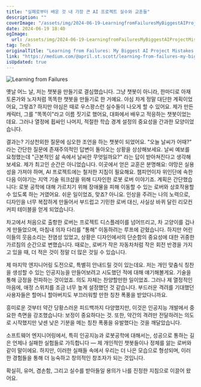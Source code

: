 ```yaml
---
title: "실패로부터 배운 것 내 가장 큰 AI 프로젝트 실수와 교훈들"
description: ""
coverImage: "/assets/img/2024-06-19-LearningfromFailuresMyBiggestAIProjectMistakesandTakeaways_0.png"
date: 2024-06-19 18:40
ogImage:
  url: /assets/img/2024-06-19-LearningfromFailuresMyBiggestAIProjectMistakesandTakeaways_0.png
tag: Tech
originalTitle: "Learning from Failures: My Biggest AI Project Mistakes and Takeaways"
link: "https://medium.com/@april.st.scott/learning-from-failures-my-biggest-ai-project-mistakes-and-takeaways-59eb92c4d4df"
isUpdated: true
---
```


![Learning from Failures](/assets/img/2024-06-19-LearningfromFailuresMyBiggestAIProjectMistakesandTakeaways_0.png)

옛날 어느 날, 저는 챗봇을 만들기로 결심했습니다. 그냥 챗봇이 아니라, 한마디로 아재토론가와 노자처럼 똑똑한 챗봇을 만들기로 한 거예요. 야심 차게 정말 대단한 계획이었어요, 그렇죠? 하지만 야심은 때로 우스꽝스런 실수들이 나오게 할 수 있어요. 제가 만든 캐릭터, 그를 "똑똑이"라고 이름 짓기로 했어요, 대화에서 배우고 적응하는 챗봇이었는데요. 그러나 열정에 휩싸인 나머지, 적절한 학습 경계 설정의 중요성을 간과한 모양이었습니다.

결과는? 기상천외한 질문에 심오한 조언을 하는 챗봇이 되었어요. "오늘 날씨가 어때?" 라는 간단한 질문에 존재주의적인 답변이 돌아오는 상황을 상상해보세요. 날씨 예보를 요청했는데 "근본적인 삶 속에서 날씨란 무엇일까요?" 라는 답이 받아쳐진다고 생각해보세요. 제가 최고인 순간은 아니었습니다. 이곳에서 얻은 교훈은 분명해요: 야망은 실용성을 가져야 하며, AI 프로젝트에는 철저한 지침이 필요해요. 챔피언이자 위인단에 속한 다음 이야기는 지역 기술 워크샵을 위해 디자인한 로봇 로버 이야기죠. 계획은 간단했습니다: 로봇 공학에 대해 가르치기 위해 장애물을 피해 이동할 수 있는 로버와 상호작용할 수 있도록 하는 거였어요. 쉬운 일이었죠, 맞죠? 아니요. 인상을 주려는 나의 노력으로, 디자인을 너무 복잡하게 만들어서 부드럽고 기민한 로버 대신, 사실상 바퀴 달린 리모컨 커피 테이블을 얻게 되었습니다.

<!-- cozy-coder - 수평 -->

<ins class="adsbygoogle"
     style="display:block"
     data-ad-client="ca-pub-4877378276818686"
     data-ad-slot="1107185301"
     data-ad-format="auto"
     data-full-width-responsive="true"></ins>

<script>
     (adsbygoogle = window.adsbygoogle || []).push({});
</script>

차고에서 처음으로 출항한 로버는 프로젝트 디스플레이를 넘어뜨리고, 차 고양이를 겁나게 만들었으며, 마침내 의자 다리를 "통해" 이동하려는 루프에 갇혔습니다. 하지만 어린이들의 웃음소리는 전염성 있었고, 상황은 디자인에서의 단순함의 중요성에 대한 귀중한 가르침의 순간으로 변했습니다. 때로는, 로버가 작은 자동차처럼 작은 회전 반경을 가지고 있을 때, 더 적은 것이 정말 더 많은 것일 수 있습니다.

제 마지막 엔지니어링 도전으로, 특별히 안내드릴 것이 있는데요. 저는 개인 맞춤식 칭찬을 생성할 수 있는 인공지능을 만들어보려고 시도했던 적에 대해 얘기해볼게요. 기술을 통해 긍정을 전파하는 것이었죠. 의도 자체는 찬양할만한 일이었죠. 그러나 제 열정적인 마음에, 애정 스위치를 조금 너무 높게 설정했던 것 같습니다. 부드러운 격려를 기대했던 사용자들은 할머니 할아버지도 부끄러워할 만한 칭찬 폭풍을 받았다니까요.

흥미로운 것부터 약간 당황스러운 피드백까지 다양했지만, 이것은 인공지능 개발에서 중요한 측면을 강조했습니다: 보정이 중요하다는 것. 또한, 약간의 격려만 전달하려는 의도로 시작했지만 낮센 낮은 기분을 메는 칭찬 폭풍을 유발했다는 것을 깨달았습니다.

소프트웨어 엔지니어링에서, 특히 인공지능과 로봇공학에 대해서는, 성공으로 통하는 길은 언제나 실패한 실험들로 가득합니다 — 제 개인적인 챗봇들이나 정체를 앓는 로버와 같이 말이에요. 하지만, 이러한 실패들 속에서 우리는 더 나은 모습으로 형성되며, 이러한 경험들을 통해 더 능숙하고 창의적인 창조자가 되는 것입니다.

<!-- cozy-coder - 수평 -->

<ins class="adsbygoogle"
     style="display:block"
     data-ad-client="ca-pub-4877378276818686"
     data-ad-slot="1107185301"
     data-ad-format="auto"
     data-full-width-responsive="true"></ins>

<script>
     (adsbygoogle = window.adsbygoogle || []).push({});
</script>

확실히, 유머, 겸손함, 그리고 실수를 받아들일 용의가 나를 진정한 지침으로 이끌어 왔어요.
